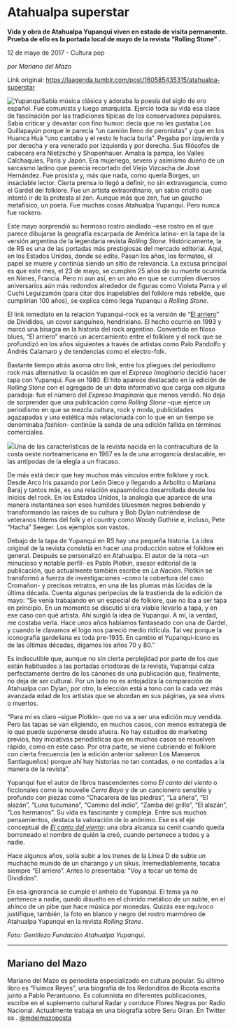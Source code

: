 # Atahualpa superstar

**Vida y obra de Atahualpa Yupanqui viven en estado de visita permanente. Prueba de ello es la portada local de mayo de la revista “Rolling Stone”   .**

12 de mayo de 2017 - Cultura pop

_por Mariano del Mazo_

Link original: https://laagenda.tumblr.com/post/160585435315/atahualpa-superstar

![Yupanqui](https://64.media.tumblr.com/b3efb1c04bb834670698f33e229cd29c/tumblr_inline_pjzyl5F14r1t6q87u_500.jpg)Sabía
música clásica y adoraba la poesía del siglo de oro español. Fue
comunista y luego anarquista. Ejerció toda su vida esa clase de
fascinación por las tradiciones típicas de los conservadores
populares. Sabía criticar y devastar con fino humor: decía que no
les gustaba Los Quillapayún porque le parecía “un camión lleno
de peronistas” y que en los Huanca Huá “uno cantaba y el resto
le hacía burla”. Pegaba por izquierda y por derecha y era venerado
por izquierda y por derecha. Sus filósofos de cabecera era Nietzsche
y Shopenhauer. Amaba la pampa, los Valles Calchaquíes, París y
Japón. Era mujeriego, severo y asimismo dueño de un sarcasmo ladino
que parecía recortado del Viejo Vizcacha de José Hernández. Fue
prosista y, más que nada, como quería Borges, un insaciable lector.
Cierta prensa lo llegó a definir, no sin extravagancia, como el Gardel
del folklore. Fue un artista extraordinario, un sabio criollo que
intentó ir de la protesta al zen. Aunque más que zen, fue un gaucho
metafísico, un poeta. Fue muchas cosas Atahualpa Yupanqui. Pero
nunca fue rockero. 


 Este
mayo sorprendió su hermoso rostro aindiado –ese rostro en el que
parece dibujarse la geografía escarpada de América latina- en la
tapa de la versión argentina de la legendaria revista *Rolling Stone*.
Históricamente, la de RS es una de las portadas más prestigiosas
del mercado editorial. Aquí, en los Estados Unidos, donde se edite.
Pasan los años, los formatos, el papel se muere y continúa siendo
un sitio de relevancia. La excusa principal es que este mes, el 23 de
mayo, se cumplen 25 años de su muerte ocurrida en Nimes, Francia.
Pero ni aun así, en un año en que se cumplen diversos aniversarios
aún más redondos alrededor de figuras como Violeta Parra y el Cuchi
Leguizamón (para citar dos inapelables del folklore más  rebelde,
que cumplirían 100 años), se explica cómo llega  Yupanqui a
*Rolling Stone*.

El
link inmediato en la relación Yupanqui-rock es la versión de “[El
arriero](https://www.youtube.com/watch?v=6pepWBGSKgE)” de Divididos,
un cover sanguíneo, hendrixiano. El hecho ocurrió en 1993 y marcó
una bisagra en la historia del rock argentino. Convertido en filoso
blues, “El arriero”
marcó un acercamiento entre el folklore y el rock que se profundizó
en los años siguientes a través de artistas como Palo Pandolfo y
Andrés Calamaro y de tendencias como el electro-folk.

Bastante
tiempo atrás asoma otro link, entre los pliegues del periodismo rock
más alternativo: la ocasión en que el *Expreso Imaginario* decidió
hacer tapa con Yupanqui. Fue en 1980. El hito aparece destacado en la
edición de *Rolling Stone* con el agregado de un dato informativo que
carga con alguna paradoja: fue el número del *Expreso Imaginario* que
menos vendió. No deja de sorprender que una publicación como
*Rolling Stone* –que ejerce un periodismo en que se mezcla cultura,
rock y moda, publicidades agazapadas y una estética más relacionada
con lo que en un tiempo se denominaba *fashion*-
continúe la senda de una edición fallida en términos comerciales.


![](https://64.media.tumblr.com/386633bac56a41383c68fe530f6cee15/tumblr_inline_pjzyl5R07U1t6q87u_250.png)Una de las características de la revista nacida en la contracultura
de la costa oeste norteamericana en 1967 es la de una arrogancia
destacable, en las antípodas de la elegía a un fracaso. 


De
más está decir que hay muchos más vínculos entre folklore y rock.
Desde Arco Iris pasando por León Gieco y llegando a Arbolito o
Mariana Baraj y tantos más, es una relación espasmódica
desarrollada desde los inicios del rock. En los Estados Unidos, la
analogía que aparece de una manera instantánea son esos humildes
bluesmen negros bebiendo y transformando las raíces de su cultura y
Bob Dylan  nutriéndose de veteranos tótems del folk y el country
como Woody Guthrie e, incluso, Pete “Hacha” Seeger. Los ejemplos
son vastos.

Debajo
de la tapa de Yupanqui en RS hay una pequeña historia. La idea
original de la revista consistía en hacer una producción sobre el
folklore en general. Después se personalizó en Atahualpa. El autor
de la nota –un minucioso y notable perfil- es Pablo
Plotkin, asesor editorial de la publicación, que actualmente también
escribe en *La Nación*. Plotkin se transformó a fuerza de
investigaciones –como la cobertura del caso Cromañon- y precisos
retratos, en una de las plumas más lúcidas de la última década.
Cuenta algunas peripecias de la trastienda de la edición de mayo:
“Se venía trabajando en un especial de folklore, que no iba a ser
tapa en principio. En un momento se discutió si era viable llevarlo
a tapa, y en ese caso con qué artista. Ahí surgió la idea de
Yupanqui. A mí, la verdad, me costaba verla. Hace unos años
habíamos fantaseado con una de Gardel, y cuando le clavamos el logo
nos pareció medio ridícula. Tal vez porque la iconografía
gardeliana es toda pre-1935. En cambio el Yupanqui-ícono es de las
últimas décadas, digamos los años 70 y 80.”

Es
indiscutible que, aunque no sin cierta perplejidad por parte de los
que están habituados a las portadas ortodoxas de la revista,
Yupanqui calza perfectamente dentro de los cánones de una
publicación que, finalmente, no deja de ser cultural. Por un lado no
es antojadiza la comparación de Atahualpa con Dylan; por otro, la
elección está a tono con la cada vez más avanzada edad de los
artistas que se abordan en sus páginas, ya sea vivos o muertos.

“Para
mí es claro –sigue Plotkin- que no va a ser una edición muy
vendida. Pero las tapas se van eligiendo, en muchos casos, con menos
estrategia de lo que puede suponerse desde afuera. No hay estudios de
marketing previos, hay iniciativas periodísticas que en muchos casos
se resuelven rápido, como en este caso. Por otra parte, se viene
cubriendo el folklore con cierta frecuencia (en la edición anterior
salieron Los Manseros Santiagueños) porque ahí hay historias no tan
contadas, o no contadas a la manera de la revista”.

Yupanqui
fue el autor de libros trascendentes como *El
canto del viento* o
ficcionales como la nouvelle *Cerro
Bayo* y de un
cancionero sensible y profundo con piezas como “Chacarera
de las piedras”, “La añera”, “El alazán”, “Luna tucumana”, “Camino del
indio”, “Zamba del grillo”, “El alazán”, "Los hermanos”. Su
vida es fascinante y compleja. Entre sus muchos pensamientos, destaca
la valoración de lo anónimo. Ese es el eje conceptual de [*El
canto del viento*](https://www.youtube.com/watch?v=wa3QonQTuZc): una
obra alcanza su cenit cuando queda borroneado el nombre de quién la
creó, cuando pertenece a todos y a nadie.

Hace
algunos años, solía subir a los trenes de la Línea D de subte un
muchacho munido de un charango y un sikus. Irremediablemente, tocaba siempre “El
arriero”. Antes lo
presentaba: "Voy a tocar un tema de Divididos”. 


En
esa ignorancia se cumple el anhelo de Yupanqui. El tema ya no
pertenece a nadie, quedó disuelto en el chirrido metálico de un
subte, en el ahínco de un pibe que hace música por monedas. Quizás
ese equívoco justifique, también, la foto en blanco y negro del
rostro marmóreo de Atahualpa Yupanqui en la revista *Rolling Stone*.

*Foto: Gentileza Fundación Atahualpa Yupanqui*.




  




---

Mariano del Mazo
----------------

 Mariano del Mazo es periodista especializado en cultura popular. Su último libro es “Fuimos Reyes”, una biografía de los Redonditos de Ricota escrita junto a Pablo Perantuono. Es columnista en diferentes publicaciones, escribe en el suplemento cultural Radar y conduce Flores Negras por Radio Nacional. Actualmente trabaja en una biografía sobre Seru Giran. En Twitter es .
[@mdelmazoposta](https://twitter.com/mdelmazoposta?lang=es) 

